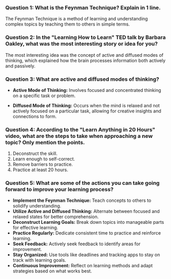 ### Question 1: What is the Feynman Technique? Explain in 1 line.

The Feynman Technique is a method of learning and understanding complex topics by teaching them to others in simple terms.

### Question 2: In the "Learning How to Learn" TED talk by Barbara Oakley, what was the most interesting story or idea for you?

The most interesting idea was the concept of active and diffused modes of thinking, which explained how the brain processes information both actively and passively.

### Question 3: What are active and diffused modes of thinking?

- **Active Mode of Thinking:** Involves focused and concentrated thinking on a specific task or problem.
  
- **Diffused Mode of Thinking:** Occurs when the mind is relaxed and not actively focused on a particular task, allowing for creative insights and connections to form.

### Question 4: According to the "Learn Anything in 20 Hours" video, what are the steps to take when approaching a new topic? Only mention the points.

1. Deconstruct the skill.
2. Learn enough to self-correct.
3. Remove barriers to practice.
4. Practice at least 20 hours.

### Question 5: What are some of the actions you can take going forward to improve your learning process?

- **Implement the Feynman Technique:** Teach concepts to others to solidify understanding.
- **Utilize Active and Diffused Thinking:** Alternate between focused and relaxed states for better comprehension.
- **Deconstruct Learning Goals:** Break down topics into manageable parts for effective learning.
- **Practice Regularly:** Dedicate consistent time to practice and reinforce learning.
- **Seek Feedback:** Actively seek feedback to identify areas for improvement.
- **Stay Organized:** Use tools like deadlines and tracking apps to stay on track with learning goals.
- **Continuous Improvement:** Reflect on learning methods and adapt strategies based on what works best.

